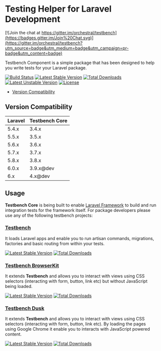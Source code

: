 Testing Helper for Laravel Development
==============

[![Join the chat at https://gitter.im/orchestral/testbench](https://badges.gitter.im/Join%20Chat.svg)](https://gitter.im/orchestral/testbench?utm_source=badge&utm_medium=badge&utm_campaign=pr-badge&utm_content=badge)

Testbench Component is a simple package that has been designed to help you write tests for your Laravel package.

[![Build Status](https://travis-ci.org/orchestral/testbench-core.svg?branch=4.0)](https://travis-ci.org/orchestral/testbench-core)
[![Latest Stable Version](https://poser.pugx.org/orchestra/testbench-core/v/stable)](https://packagist.org/packages/orchestra/testbench-core)
[![Total Downloads](https://poser.pugx.org/orchestra/testbench-core/downloads)](https://packagist.org/packages/orchestra/testbench-core)
[![Latest Unstable Version](https://poser.pugx.org/orchestra/testbench-core/v/unstable)](https://packagist.org/packages/orchestra/testbench-core)
[![License](https://poser.pugx.org/orchestra/testbench-core/license)](https://packagist.org/packages/orchestra/testbench-core)

* [Version Compatibility](#version-compatibility)

## Version Compatibility

 Laravel  | Testbench Core
:---------|:----------
 5.4.x    | 3.4.x
 5.5.x    | 3.5.x
 5.6.x    | 3.6.x
 5.7.x    | 3.7.x
 5.8.x    | 3.8.x
 6.0.x    | 3.9.x@dev
 6.x      | 4.x@dev
 
## Usage

**Testbench Core** is being built to enable [Laravel Framework](https://github.com/laravel/framework) to build and run integration tests for the framework itself. For package developers please use any of the following testbench projects:

### [Testbench](https://github.com/orchestral/testbench)

It loads Laravel apps and enable you to run artisan commands, migrations, factories and basic routing from within your tests.

[![Latest Stable Version](https://poser.pugx.org/orchestra/testbench/v/stable)](https://packagist.org/packages/orchestra/testbench)
[![Total Downloads](https://poser.pugx.org/orchestra/testbench/downloads)](https://packagist.org/packages/orchestra/testbench)

### [Testbench BrowserKit](https://github.com/orchestral/testbench-browser-kit)

It extends **Testbench** and allows you to interact with views using CSS selectors (interacting with form, button, link etc) but without JavaScript being loaded.

[![Latest Stable Version](https://poser.pugx.org/orchestra/testbench-browser-kit/v/stable)](https://packagist.org/packages/orchestra/testbench-browser-kit)
[![Total Downloads](https://poser.pugx.org/orchestra/testbench-browser-kit/downloads)](https://packagist.org/packages/orchestra/testbench-browser-kit)

### [Testbench Dusk](https://github.com/orchestral/testbench-dusk)

It extends **Testbench** and allows you to interact with views using CSS selectors (interacting with form, button, link etc). By loading the pages using Google Chrome it enable you to interacts with JavaScript powered content.

[![Latest Stable Version](https://poser.pugx.org/orchestra/testbench-dusk/v/stable)](https://packagist.org/packages/orchestra/testbench-dusk)
[![Total Downloads](https://poser.pugx.org/orchestra/testbench-dusk/downloads)](https://packagist.org/packages/orchestra/testbench-dusk)
